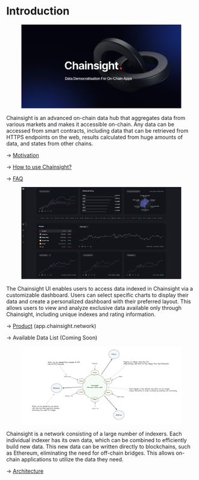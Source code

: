 # Introduction

<figure><img src=".gitbook/assets/zqZJbIhX.jpeg" alt=""><figcaption></figcaption></figure>

Chainsight is an advanced on-chain data hub that aggregates data from various markets and makes it accessible on-chain. Any data can be accessed from smart contracts, including data that can be retrieved from HTTPS endpoints on the web, results calculated from huge amounts of data, and states from other chains.

→ [Motivation](chainsight-overview/motivation.md)

→ [How to use Chainsight?](chainsight-overview/how-to-use-chainsight.md)

→ [FAQ](chainsight-overview/faq.md)



<figure><img src=".gitbook/assets/docs2.png" alt=""><figcaption></figcaption></figure>

The Chainsight UI enables users to access data indexed in Chainsight via a customizable dashboard. Users can select specific charts to display their data and create a personalized dashboard with their preferred layout. This allows users to view and analyze exclusive data available only through Chainsight, including unique indexes and rating information.

\-> [Product](https://app.chainsight.network/) (app.chainsight.network)

\-> Available Data List (Coming Soon)



<figure><img src=".gitbook/assets/docs3.png" alt=""><figcaption></figcaption></figure>

Chainsight is a network consisting of a large number of indexers. Each individual indexer has its own data, which can be combined to efficiently build new data. This new data can be written directly to blockchains, such as Ethereum, eliminating the need for off-chain bridges. This allows on-chain applications to utilize the data they need.

\-> [Architecture](chainsight-architecture/system-outline.md)
